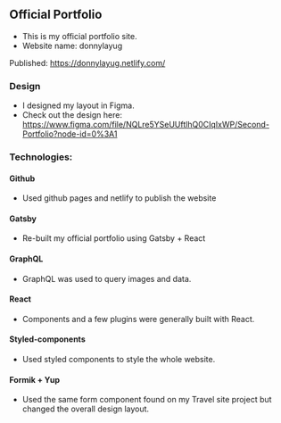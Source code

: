 ## Official Portfolio
- This is my official portfolio site.
- Website name: donnylayug

Published: https://donnylayug.netlify.com/

### Design

- I designed my layout in Figma. 
- Check out the design here: https://www.figma.com/file/NQLre5YSeUUftlhQ0CIqIxWP/Second-Portfolio?node-id=0%3A1

### Technologies:

#### Github
 - Used github pages and netlify to publish the website

#### Gatsby
 - Re-built my official portfolio using Gatsby + React

#### GraphQL
 - GraphQL was used to query images and data.
 
#### React
 - Components and a few plugins were generally built with React.
 
#### Styled-components
 - Used styled components to style the whole website.
 
#### Formik + Yup
 - Used the same form component found on my Travel site project but changed the overall design layout.
